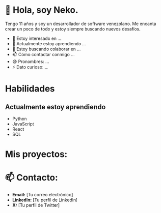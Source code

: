 # 👋 Hola, soy Neko.

Tengo 11 años y soy un desarrollador de software venezolano. Me encanta crear un poco de todo y estoy siempre buscando nuevos desafíos.

- 👀 Estoy interesado en ...
- 🌱 Actualmente estoy aprendiendo ...
- 💞️ Estoy buscando colaborar en ...
- 📫 Cómo contactar conmigo ...
- 😄 Pronombres: ...
- ⚡ Dato curioso: ...


# Habilidades

## Actualmente estoy aprendiendo

- Python
- JavaScript
- React
- SQL

# Mis proyectos:
 


# 📫 Contacto:

- **Email:** [Tu correo electrónico]
- **LinkedIn:** [Tu perfil de LinkedIn]
- **X:** [Tu perfil de Twitter]
